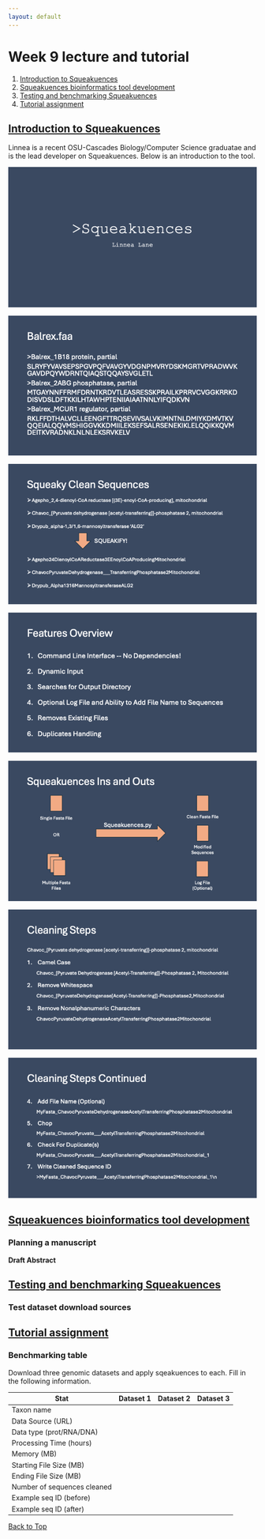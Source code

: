 ```yaml
---
layout: default
---
```


<a name="top"></a>


# Week 9 lecture and tutorial
1. [Introduction to Squeakuences](#intro)
2. [Squeakuences bioinformatics tool development](#tool)
3. [Testing and benchmarking Squeakuences](#test)
5. [Tutorial assignment](#tut)
    

## <ins>**Introduction to Squeakuences**</ins> <a name="intro"></a>
Linnea is a recent OSU-Cascades Biology/Computer Science graduatae and is the lead developer on Squeakuences. Below is an introduction to the tool.

![squeak01](/Images/Week09/squeak01.png)

![squeak01](/Images/Week09/squeak02.png)

![squeak01](/Images/Week09/squeak03.png)

![squeak01](/Images/Week09/squeak04.png)

![squeak01](/Images/Week09/squeak05.png)

![squeak01](/Images/Week09/squeak06.png)

![squeak01](/Images/Week09/squeak07.png)

## <ins>**Squeakuences bioinformatics tool development**</ins> <a name="tool"></a>

### Planning a manuscript

**Draft Abstract**

## <ins>**Testing and benchmarking Squeakuences**</ins> <a name="test"></a>

### Test dataset download sources

## <ins>**Tutorial assignment**</ins> <a name="tool"></a>

### Benchmarking table

Download three genomic datasets and apply sqeakuences to each. Fill in the following information.

|             Stat         | Dataset 1 | Dataset 2 | Dataset 3 |
|--------------------------|---------|---------|---------|
| Taxon name        |         |         |         |
| Data Source (URL)        |         |         |         |
| Data type (prot/RNA/DNA)        |         |         |         |
| Processing Time (hours) |         |         |         |
| Memory (MB)              |         |         |         |
| Starting File Size (MB)  |         |         |         |
| Ending File Size (MB)    |         |         |         |
| Number of sequences cleaned |         |         |         |
| Example seq ID (before)  |         |         |         |
| Example seq ID (after)   |         |         |         |





[Back to Top](#top)
